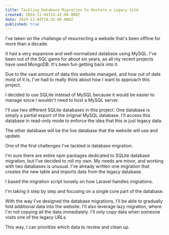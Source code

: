 ```yaml
---
title: Tackling Database Migration to Restore a Legacy Site
created: 2024-11-04T14:42:00.000Z
date: 2024-11-04T14:42:00.000Z
published: true
---
```

I've taken on the challenge of resurrecting a website that's been offline for more than a decade.

It had a very expansive and well-normalized database using MySQL. I've been out of the SQL game for about six years, as all my recent projects have used MongoDB. It's been fun getting back into it.

Due to the vast amount of data this website managed, and how out of date most of it is, I've had to really think about how I want to approach this project.

I decided to use SQLite instead of MySQL because it would be easier to manage since I wouldn't need to host a MySQL server.

I'll use two different SQLite databases in this project. One database is simply a partial export of the original MySQL database. I'll access this database in read-only mode to enforce the idea that this is just legacy data.

The other database will be the live database that the website will use and update.

One of the first challenges I've tackled is database migration.

I'm sure there are entire npm packages dedicated to SQLite database migration, but I've decided to roll my own. My needs are minor, and working with two databases is unusual. I've already written one migration that creates the new table and imports data from the legacy database.

I based the migration script loosely on how Laravel handles migrations.

I'm taking it step by step and focusing on a single core part of the database.

With the way I've designed the database migrations, I'll be able to gradually fold additional data into the website. I'll also leverage lazy migration, where I'm not copying all the data immediately. I'll only copy data when someone visits one of the legacy URLs.

This way, I can prioritize which data to review and clean up.
